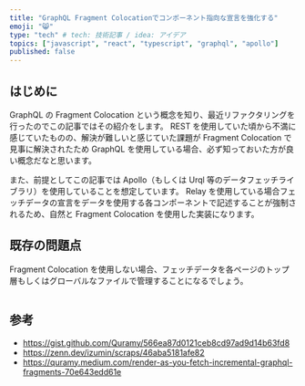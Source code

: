 ```yaml
---
title: "GraphQL Fragment Colocationでコンポーネント指向な宣言を強化する"
emoji: "😸"
type: "tech" # tech: 技術記事 / idea: アイデア
topics: ["javascript", "react", "typescript", "graphql", "apollo"]
published: false
---
```


<!--
- 対象読者: GraphQL初めて間もない人, Fragment Colocationやったことがない人
 -->

## はじめに

GraphQL の Fragment Colocation という概念を知り、最近リファクタリングを行ったのでこの記事ではその紹介をします。
REST を使用していた頃から不満に感じていたものの、解決が難しいと感じていた課題が Fragment Colocation で見事に解決されたため GraphQL を使用している場合、必ず知っておいた方が良い概念だなと思います。

また、前提としてこの記事では Apollo（もしくは Urql 等のデータフェッチライブラリ）を使用していることを想定しています。
Relay を使用している場合フェッチデータの宣言をデータを使用する各コンポーネントで記述することが強制されるため、自然と Fragment Colocation を使用した実装になります。

## 既存の問題点

Fragment Colocation を使用しない場合、フェッチデータを各ページのトップ層もしくはグローバルなファイルで管理することになるでしょう。

```tsx:SomePage.tsx

```

## 参考

- https://gist.github.com/Quramy/566ea87d0121ceb8cd97ad9d14b63fd8
- https://zenn.dev/izumin/scraps/46aba5181afe82
- https://quramy.medium.com/render-as-you-fetch-incremental-graphql-fragments-70e643edd61e
